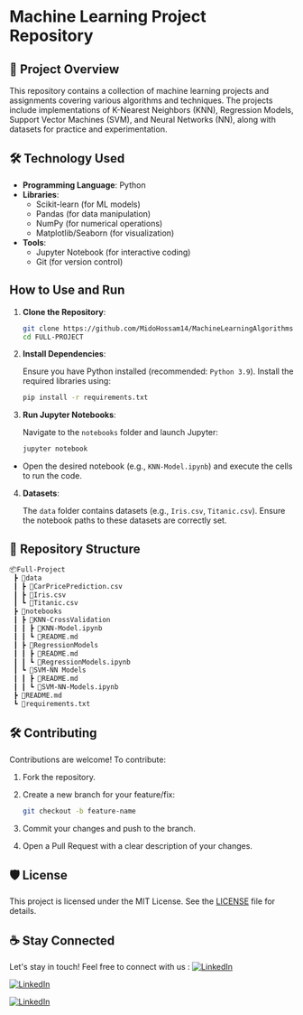 # Machine Learning Project Repository

## 📖 Project Overview

This repository contains a collection of machine learning projects and assignments covering various algorithms and techniques. The projects include implementations of K-Nearest Neighbors (KNN), Regression Models, Support Vector Machines (SVM), and Neural Networks (NN), along with datasets for practice and experimentation.

## 🛠️ Technology Used

- **Programming Language**: Python
- **Libraries**:
  - Scikit-learn (for ML models)
  - Pandas (for data manipulation)
  - NumPy (for numerical operations)
  - Matplotlib/Seaborn (for visualization)
- **Tools**:
  - Jupyter Notebook (for interactive coding)
  - Git (for version control)

## How to Use and Run

1. **Clone the Repository**:

   ```bash
   git clone https://github.com/MidoHossam14/MachineLearningAlgorithms.git
   cd FULL-PROJECT
2. **Install Dependencies**:

    Ensure you have Python installed (recommended: `Python 3.9`). Install the required libraries using:

    ```bash
    pip install -r requirements.txt
3. **Run Jupyter Notebooks**:

    Navigate to the `notebooks` folder and launch Jupyter:

    ```bash
    jupyter notebook

- Open the desired notebook (e.g., `KNN-Model.ipynb`) and execute the cells to run the code.

4. **Datasets**:

    The `data` folder contains datasets (e.g., `Iris.csv`, `Titanic.csv`). Ensure the notebook paths to these datasets are correctly set.

##  📂 Repository Structure

```txt
📦Full-Project
 ┣ 📂data
 ┃ ┣ 📜CarPricePrediction.csv
 ┃ ┣ 📜Iris.csv
 ┃ ┗ 📜Titanic.csv
 ┣ 📂notebooks
 ┃ ┣ 📂KNN-CrossValidation
 ┃ ┃ ┣ 📜KNN-Model.ipynb
 ┃ ┃ ┗ 📜README.md
 ┃ ┣ 📂RegressionModels
 ┃ ┃ ┣ 📜README.md
 ┃ ┃ ┗ 📜RegressionModels.ipynb
 ┃ ┗ 📂SVM-NN Models
 ┃ ┃ ┣ 📜README.md
 ┃ ┃ ┗ 📜SVM-NN-Models.ipynb
 ┣ 📜README.md
 ┗ 📜requirements.txt
```

## 🛠️ Contributing

Contributions are welcome! To contribute:

1. Fork the repository.

2. Create a new branch for your feature/fix:

   ```bash
   git checkout -b feature-name

3. Commit your changes and push to the branch.

4. Open a Pull Request with a clear description of your changes.

## 🛡️ License

This project is licensed under the MIT License. See the [LICENSE](https://github.com/MidoHossam14/MachineLearningAlgorithms/blob/master/LICENSE) file for details.


## ☕ Stay Connected
Let's stay in touch! Feel free to connect with us :
[![LinkedIn](https://img.shields.io/badge/LinkedIn-0077B5?style=for-the-badge&logo=linkedin&logoColor=white)](https://www.linkedin.com/in/mohammed-hossam-6047ab30b/)

[![LinkedIn](https://img.shields.io/badge/LinkedIn-0077B5?style=for-the-badge&logo=linkedin&logoColor=white)](https://www.linkedin.com/in/mohamed-yasser-5a56672ab/i)

[![LinkedIn](https://img.shields.io/badge/LinkedIn-0077B5?style=for-the-badge&logo=linkedin&logoColor=white)](https://www.linkedin.com/in/mohamed-ayman-52053328a/)

